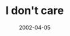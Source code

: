---
layout: base.njk
title : 'I don&#39;t care' 
view_title : 'I don&#39;t care' 
year : '2002' 
date : '2002-04-05' 
img_file : '/drawing/idontcare.png' 
html_file : 'idontcare' 
next_html : 'ambiguity.html' 
year_order : '77' 
permalink : "title/{{html_file}}.html"
---